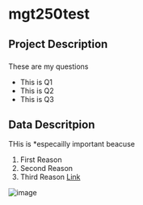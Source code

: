 # mgt250test

## Project Description 
### 
These are my questions 
- This is Q1
- This is Q2
- This is Q3

## Data Descritpion 
THis is *especailly important beacuse 
1. First Reason
2. Second Reason
3. Third Reason [Link](www.elon.edu)

![image](https://www.google.com/search?sca_esv=585680499&rlz=1C1CHBF_enUS935US936&sxsrf=AM9HkKnVX4Jf3gLFSUOrwUdMOOPm5dy4Ww:1701112832820&q=rocks&tbm=isch&source=lnms&sa=X&ved=2ahUKEwirqP2Q8-SCAxVpFFkFHfHoAZEQ0pQJegQIDRAB&biw=1664&bih=961&dpr=1.5#imgrc=xMbZabhPmuw-DM)
